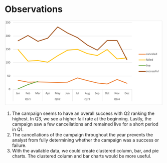 # Observations

![KickstarterChart](Images/kickstarter_chart.png)

1. The campaign seems to have an overall success with Q2 ranking the highest. In Q3, we see a higher fail rate at the beginning. Lastly, the campaign saw a few cancellations and remained live for a short period in Q1.
2. The cancellations of the campaign throughout the year prevents the analyst from fully determining whether the campaign was a success or failure. 
3. With the available data, we could create clustered column, bar, and pie charts. The clustered column and bar charts would be more useful.



